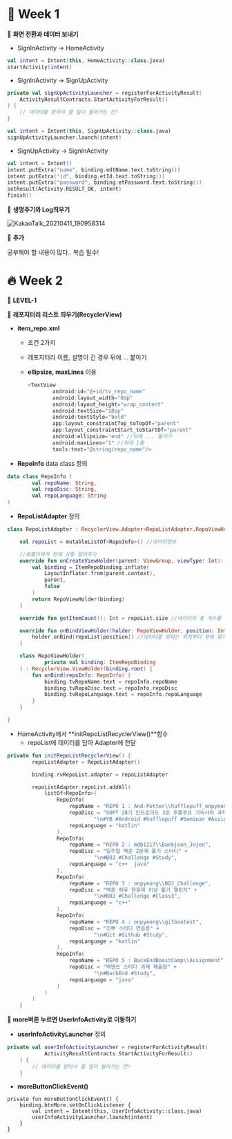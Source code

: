 # 🚕 Week 1



🐣 **화면 전환과 데이터 보내기**

- SignInActivity -> HomeActivity

```kotlin
val intent = Intent(this, HomeActivity::class.java)
startActivity(intent)
```

- SignInActivity -> SignUpActivity

```kotlin
private val signUpActivityLauncher = registerForActivityResult(
    ActivityResultContracts.StartActivityForResult()
) {
    // 데이터를 받아서 할 일이 들어가는 칸!
}

val intent = Intent(this, SignUpActivity::class.java)
signUpActivityLauncher.launch(intent)
```

- SignUpActivity -> SignInActivity

```kotlin
val intent = Intent()
intent.putExtra("name", binding.edtName.text.toString())
intent.putExtra("id", binding.etId.text.toString())
intent.putExtra("password", binding.etPassword.text.toString())
setResult(Activity.RESULT_OK, intent)
finish()
```



🐣 **생명주기와 Log띄우기**

![KakaoTalk_20210411_190958314](https://user-images.githubusercontent.com/70002218/114304910-9ebe8480-9b10-11eb-86b9-a8f89eba13ad.png)



🐣 **추가**

공부해야 할 내용이 많다.. 복습 필수!





# 🔥 Week 2



💛 **LEVEL-1**



🐣 **레포지터리 리스트 띄우기(RecyclerView)**

- **item_repo.xml**

  - 조건 2가지

  - 레포지터리 이름, 설명이 긴 경우 뒤에 ... 붙이기

  - **ellipsize, maxLines** 이용

    ```kotlin
    <TextView
            android:id="@+id/tv_repo_name"
            android:layout_width="0dp"
            android:layout_height="wrap_content"
            android:textSize="18sp"
            android:textStyle="bold"
            app:layout_constraintTop_toTopOf="parent"
            app:layout_constraintStart_toStartOf="parent"
            android:ellipsize="end" //뒤에 ... 붙이기
            android:maxLines="1" //최대 1줄
            tools:text="@string/repo_name"/>
    ```

- **RepoInfo** data class 정의

```kotlin
data class RepoInfo (
        val repoName: String,
        val repoDisc: String,
        val repoLanguage: String
)
```

- **RepoListAdapter** 정의

```kotlin
class RepoListAdapter : RecyclerView.Adapter<RepoListAdapter.RepoViewHolder> () {

    val repoList = mutableListOf<RepoInfo>() //데이터정보

    //뷰홀더에게 현재 상황 알려주기
    override fun onCreateViewHolder(parent: ViewGroup, viewType: Int): RepoViewHolder { 
        val binding = ItemRepoBinding.inflate(
            LayoutInflater.from(parent.context),
            parent,
            false
        ) 
        return RepoViewHolder(binding)
    }

    override fun getItemCount(): Int = repoList.size //데이터의 총 개수를 알려줌

    override fun onBindViewHolder(holder: RepoViewHolder, position: Int) {
        holder.onBind(repoList[position]) //데이터를 원하는 위치부터 뷰에 묶기
    }

    class RepoViewHolder(
            private val binding: ItemRepoBinding
    ) : RecyclerView.ViewHolder(binding.root) {
        fun onBind(repoInfo: RepoInfo) {
            binding.tvRepoName.text = repoInfo.repoName
            binding.tvRepoDisc.text = repoInfo.repoDisc
            binding.tvRepoLanguage.text = repoInfo.repoLanguage
        }
    }

}
```

- HomeActivity에서 **initRepoListRecyclerView()**함수
  - repoList에 데이터를 담아 Adapter에 전달

```kotlin
private fun initRepoListRecyclerView() {
        repoListAdapter = RepoListAdapter()

        binding.rvRepoList.adapter = repoListAdapter

        repoListAdapter.repoList.addAll(
            listOf<RepoInfo>(
                RepoInfo(
                    repoName = "REPO 1 : And-Potter\\hufflepuff_onpyeong",
                    repoDisc = "SOPT 28기 안드로이드 3조 후플푸프 기숙사의 과제 제출함" +
                            "\n#YB #Android #hufflepuff #Seminar #Assignment #배워가는 중 ",
                    repoLanguage = "kotlin"
                ),
                RepoInfo(
                    repoName = "REPO 2 : mdb1217\\Baekjoon_Jojeo",
                    repoDisc = "일주일 백준 2문제 풀기 스터디" +
                            "\n#BOJ #Challenge #Study",
                    repoLanguage = "c++  java"
                ),
                RepoInfo(
                    repoName = "REPO 3 : onpyeong\\BOJ_Challenge",
                    repoDisc = "백준 하루 한문제 이상 풀기 챌린지" +
                            "\n#BOJ #Challenge #Class3",
                    repoLanguage = "c++"
                ),
                RepoInfo(
                    repoName = "REPO 4 : onpyeong\\gitbootest",
                    repoDisc = "깃뿌 스터디 연습용" +
                            "\n#Git #Github #Study",
                    repoLanguage = "kotlin"
                ),
                RepoInfo(
                    repoName = "REPO 5 : BackEndBoostCamp\\Assignment",
                    repoDisc = "백엔드 스터디 과제 제출함" +
                            "\n#BackEnd #Study",
                    repoLanguage = "java"
                )
            )
        )
    }
```



🐣 **more버튼 누르면 UserInfoActivity로 이동하기**

- **userInfoActivityLauncher** 정의

```kotlin
private val userInfoActivityLauncher = registerForActivityResult(
            ActivityResultContracts.StartActivityForResult()
    ) {
        // 데이터를 받아서 할 일이 들어가는 칸!
    }
```

- **moreButtonClickEvent()**

```
private fun moreButtonClickEvent() {
    binding.btnMore.setOnClickListener {
        val intent = Intent(this, UserInfoActivity::class.java)
        userInfoActivityLauncher.launch(intent)
    }
}
```


